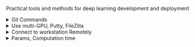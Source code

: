 Practical tools and methods for deep learning development and deployment

<details>
  <summary> Git Commands </summary>

  👉 [Read more in about Git commands](GitCommands.md)

</details>

<details>
  <summary> Use multi-GPU, Putty, FileZilla</summary>

  👉 [Explore multi-GPU.md](GPU.md)

</details>

<details>
  <summary> Connect to workstation Remotely </summary>

  👉 [ConnectRemotely.md](ConnectRemotely.md)

</details>

<details>
  <summary> Params, Computation time </summary>

  👉 [ParamsComputation.md](ParamsComputation.md)

</details>
